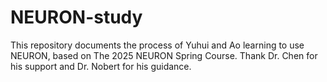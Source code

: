 # NEURON-study
This repository documents the process of Yuhui and Ao learning to use NEURON, based on The 2025 NEURON Spring Course.
Thank Dr. Chen for his support and Dr. Nobert for his guidance.